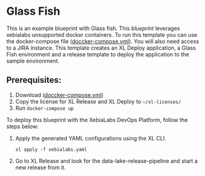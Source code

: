 # Glass Fish

This is an example blueprint with Glass fish.  This *blueprint* leverages xebialabs unsupported docker containers. To run this template you can use the docker-compose file ([doccker-compose.yml](docker-comnpose.yml)).  You will also need access to a JIRA instance.  This template creates an XL Deploy application, a Glass Fish environment and a release template to deploy the application to the sample environment.

## Prerequisites:

1. Download ([doccker-compose.yml](docker-comnpose.yml))
2. Copy the license for XL Release and XL Deploy to `~/xl-licenses/`
3. Run `docker-compose up`

To deploy this blueprint with the XebiaLabs DevOps Platform, follow the steps below:

1. Apply the generated YAML configurations using the XL CLI.
   ```
   xl apply -f xebialabs.yaml
   ```

2. Go to XL Release and look for the data-lake-release-pipeline and start a new release from it.
